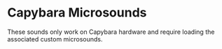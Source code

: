 # Capybara Microsounds
These sounds only work on Capybara hardware and require loading the associated custom microsounds.
